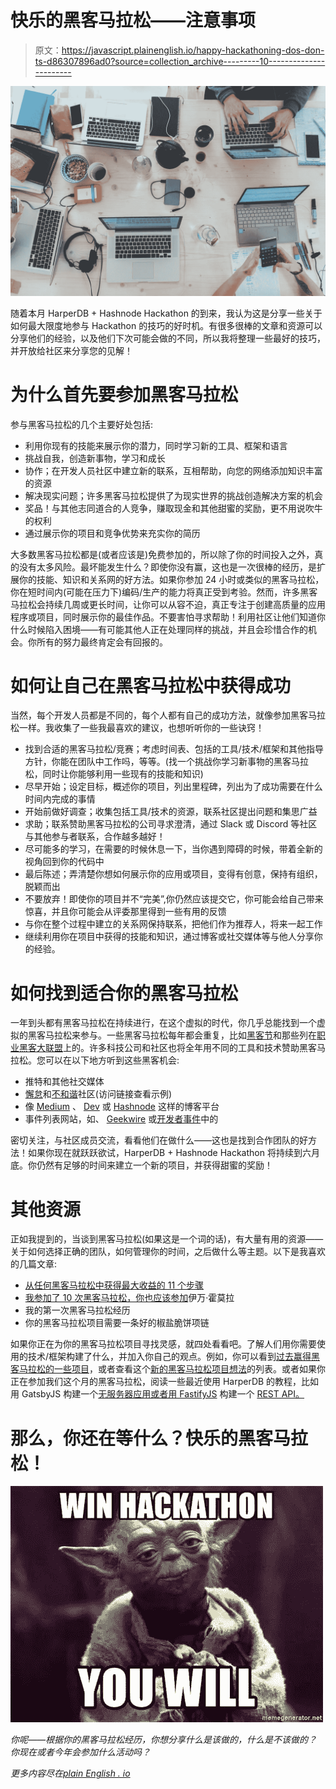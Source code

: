 # 快乐的黑客马拉松——注意事项

> 原文：<https://javascript.plainenglish.io/happy-hackathoning-dos-don-ts-d86307896ad0?source=collection_archive---------10----------------------->

![](img/c8eee5c9b6eefc662cadd9cb87a16f08.png)

随着本月 HarperDB + Hashnode Hackathon 的到来，我认为这是分享一些关于如何最大限度地参与 Hackathon 的技巧的好时机。有很多很棒的文章和资源可以分享他们的经验，以及他们下次可能会做的不同，所以我将整理一些最好的技巧，并开放给社区来分享您的见解！

# 为什么首先要参加黑客马拉松

参与黑客马拉松的几个主要好处包括:

*   利用你现有的技能来展示你的潜力，同时学习新的工具、框架和语言
*   挑战自我，创造新事物，学习和成长
*   协作；在开发人员社区中建立新的联系，互相帮助，向您的网络添加知识丰富的资源
*   解决现实问题；许多黑客马拉松提供了为现实世界的挑战创造解决方案的机会
*   奖品！与其他志同道合的人竞争，赚取现金和其他甜蜜的奖励，更不用说吹牛的权利
*   通过展示你的项目和竞争优势来充实你的简历

大多数黑客马拉松都是(或者应该是)免费参加的，所以除了你的时间投入之外，真的没有太多风险。最坏能发生什么？即使你没有赢，这也是一次很棒的经历，是扩展你的技能、知识和关系网的好方法。如果你参加 24 小时或类似的黑客马拉松，你在短时间内(可能在压力下)编码/生产的能力将真正受到考验。然而，许多黑客马拉松会持续几周或更长时间，让你可以从容不迫，真正专注于创建高质量的应用程序或项目，同时展示你的最佳作品。不要害怕寻求帮助！利用社区让他们知道你什么时候陷入困境——有可能其他人正在处理同样的挑战，并且会珍惜合作的机会。你所有的努力最终肯定会有回报的。

# 如何让自己在黑客马拉松中获得成功

当然，每个开发人员都是不同的，每个人都有自己的成功方法，就像参加黑客马拉松一样。我收集了一些我最喜欢的建议，也想听听你的一些诀窍！

*   找到合适的黑客马拉松/竞赛；考虑时间表、包括的工具/技术/框架和其他指导方针，你能在团队中工作吗，等等。(找一个挑战你学习新事物的黑客马拉松，同时让你能够利用一些现有的技能和知识)
*   尽早开始；设定目标，概述你的项目，列出里程碑，列出为了成功需要在什么时间内完成的事情
*   开始前做好调查；收集包括工具/技术的资源，联系社区提出问题和集思广益
*   求助；联系赞助黑客马拉松的公司寻求澄清，通过 Slack 或 Discord 等社区与其他参与者联系，合作越多越好！
*   尽可能多的学习，在需要的时候休息一下，当你遇到障碍的时候，带着全新的视角回到你的代码中
*   最后陈述；弄清楚你想如何展示你的应用或项目，变得有创意，保持有组织，脱颖而出
*   不要放弃！即使你的项目并不“完美”,你仍然应该提交它，你可能会给自己带来惊喜，并且你可能会从评委那里得到一些有用的反馈
*   与你在整个过程中建立的关系网保持联系，把他们作为推荐人，将来一起工作
*   继续利用你在项目中获得的技能和知识，通过博客或社交媒体等与他人分享你的经验。

# 如何找到适合你的黑客马拉松

一年到头都有黑客马拉松在持续进行，在这个虚拟的时代，你几乎总能找到一个虚拟的黑客马拉松来参与。一些黑客马拉松每年都会重复，比如[黑客节](https://hacktoberfest.digitalocean.com/)和那些列在[职业黑客大联盟](https://mlh.io/)上的。许多科技公司和社区也将全年用不同的工具和技术赞助黑客马拉松。您可以在以下地方听到这些黑客机会:

*   推特和其他社交媒体
*   [懈怠](https://techbeacon.com/app-dev-testing/46-slack-groups-developers)和[不和谐](https://dev.to/whoisryosuke/developer-discord-communities-o68)社区(访问链接查看示例)
*   像 [Medium](http://medium.com) 、 [Dev](https://dev.to/) 或 [Hashnode](https://hashnode.com/) 这样的博客平台
*   事件列表网站，如、 [Geekwire](https://www.geekwire.com/calendar/) 或[开发者事件](https://www.developerevents.org/)中的

密切关注，与社区成员交流，看看他们在做什么——这也是找到合作团队的好方法！如果你现在就跃跃欲试，HarperDB + Hashnode Hackathon 将持续到六月底。你仍然有足够的时间来建立一个新的项目，并获得甜蜜的奖励！

# 其他资源

正如我提到的，当谈到黑客马拉松(如果这是一个词的话)，有大量有用的资源——关于如何选择正确的团队，如何管理你的时间，之后做什么等主题。以下是我喜欢的几篇文章:

*   [从任何黑客马拉松中获得最大收益的 11 个步骤](https://towardsdatascience.com/11-steps-to-get-the-most-out-of-any-hackathon-b545cfe61558)
*   [我参加了 10 次黑客马拉松，你也应该参加](https://www.lunadio.com/blog/i-attended-10-hackathons-and-you-should-too/)伊万·霍莫拉
*   我的第一次黑客马拉松经历
*   你的黑客马拉松项目需要一条好的椒盐脆饼项链

如果你正在为你的黑客马拉松项目寻找灵感，就四处看看吧。了解人们用你需要使用的技术/框架构建了什么，并加入你自己的观点。例如，你可以看到[过去赢得黑客马拉松的一些项目](https://dev.to/harperdb/sdks-app-games-zapier-oh-my-bfi)，或者查看这个[新的黑客马拉松项目想法](https://www.notion.so/Ideas-for-Harperdb-Hackathon-82f5239947cb4a44a25e879210bbc3cd)的列表。或者如果你正在参加我们这个月的黑客马拉松，阅读一些最近使用 HarperDB 的教程，比如用 GatsbyJS 构建一个[无服务器应用或者用 FastifyJS](https://blog.greenroots.info/create-a-serverless-book-library-app-with-harperdb-and-gatsbyjs-ckpxkzsk407t192s1d5uk04qt) 构建一个 [REST API。](https://catalins.tech/build-a-rest-api-with-harperdb-and-fastifyjs)

# 那么，你还在等什么？快乐的黑客马拉松！

![](img/288f05c9ed3663233e539eae5e673195.png)

*你呢——根据你的黑客马拉松经历，你想分享什么是该做的，什么是不该做的？你现在或者今年会参加什么活动吗？*

*更多内容尽在*[*plain English . io*](http://plainenglish.io/)